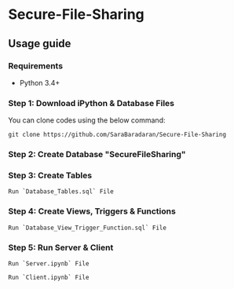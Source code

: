 # Secure-File-Sharing

## Usage guide

### Requirements
* Python 3.4+

### Step 1: Download iPython & Database Files
You can clone codes using the below command:
```
git clone https://github.com/SaraBaradaran/Secure-File-Sharing
```

### Step 2: Create Database "SecureFileSharing"

### Step 3: Create Tables 
```
Run `Database_Tables.sql` File
```

### Step 4: Create Views, Triggers & Functions 
```
Run `Database_View_Trigger_Function.sql` File
```

### Step 5: Run Server & Client
```
Run `Server.ipynb` File

Run `Client.ipynb` File
```
